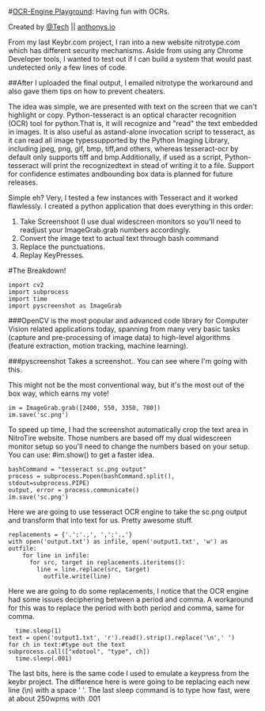#[OCR-Engine Playground](http://anthonys.io/): Having fun with OCRs.

Created by [@Tech](https://twitter.com/Tech) || [anthonys.io](http://anthonys.io)

From my last Keybr.com project, I ran into a new website nitrotype.com which has different security mechanisms.
Aside from using any Chrome Developer tools, I wanted to test out if I can build a system that would past undetected only a few lines of code.

##After I uploaded the final output, I emailed nitrotype the workaround and also gave them tips on how to prevent cheaters.

The idea was simple, we are presented with text on the screen that we can't highlight or copy. Python-tesseract 
is an optical character recognition (OCR) tool for python.That is, it will recognize and "read" the text embedded in images.
 It is also useful as astand-alone invocation script to tesseract, as it can read all image typessupported by the Python
 Imaging Library, including jpeg, png, gif, bmp, tiff,and others, whereas tesseract-ocr by default only supports tiff
 and bmp.Additionally, if used as a script, Python-tesseract will print the recognizedtext in stead of writing it to
 a file. Support for confidence estimates andbounding box data is planned for future releases.
 
 Simple eh? Very, I tested a few instances with Tesseract and it worked flawlessly. I created a python application that does everything in this order:
 1. Take Screenshoot (I use dual widescreen monitors so you'll need to readjust your ImageGrab.grab numbers accordingly.
 2. Convert the image text to actual text through bash command
 3. Replace the punctuations.
 4. Replay KeyPresses.

[](http://anthonys.io/content/images/2016/11/canvas1.png)

#The Breakdown!
```language-python
import cv2
import subprocess
import time
import pyscreenshot as ImageGrab
```
###OpenCV
is the most popular and advanced code library for Computer Vision related applications today, spanning from many very basic tasks 
(capture and pre-processing of image data) to high-level algorithms (feature extraction, motion tracking, machine learning). 

###pyscreenshot
Takes a screenshot.. You can see where I'm going with this.

This might not be the most conventional way, but it's the most out of the box way, which earns my vote!

```language-python
im = ImageGrab.grab([2400, 550, 3350, 780])
im.save('sc.png')
```
To speed up time, I had the screenshot automatically crop the text area in NitroTire website. Those numbers are based off my dual
widescreen monitor setup so you'll need to change the numbers based on your setup. You can use: #im.show() to get a faster idea.

[](http://anthonys.io/content/images/2016/11/sc.png)

```language-python
bashCommand = "tesseract sc.png output"
process = subprocess.Popen(bashCommand.split(), stdout=subprocess.PIPE)
output, error = process.communicate()
im.save('sc.png')
```
Here we are going to use tesseract OCR engine to take the sc.png output and transform that into text for us. Pretty awesome stuff.

```language-python
replacements = {'.':'.,', ',':'.,'}
with open('output.txt') as infile, open('output1.txt', 'w') as outfile:
    for line in infile:
      for src, target in replacements.iteritems():
        line = line.replace(src, target)
          outfile.write(line)
```
Here we are going to do some replacements, I notice that the OCR engine had some issues deciphering between a period and comma.
A workaround for this was to replace the period with both period and comma, same for comma.

```language-python
  time.sleep(1)
text = open('output1.txt', 'r').read().strip().replace('\n',' ')
for ch in text:#type out the text
subprocess.call(["xdotool", "type", ch])
  time.sleep(.001)
```
The last bits,  here is the same code I used to emulate a keypress from the keybr project. The difference here is were going to be
replacing each new line (\n) with a space ' '. The last sleep command is to type how fast, were at about 250wpms with .001



